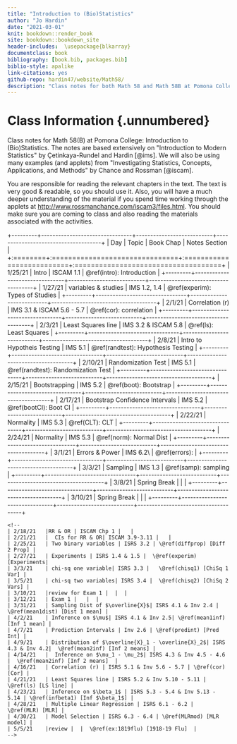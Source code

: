 ```yaml
---
title: "Introduction to (Bio)Statistics"
author: "Jo Hardin"
date: "2021-03-01"
knit: bookdown::render_book
site: bookdown::bookdown_site
header-includes:  \usepackage{blkarray}
documentclass: book
bibliography: [book.bib, packages.bib]
biblio-style: apalike
link-citations: yes
github-repo: hardin47/website/Math58/
description: "Class notes for both Math 58 and Math 58B at Pomona College: Introduction to Statistics and Introduction to Biostatistics.  The notes are based extensively on Introduction to Modern Statistics by Çetinkaya-Rundel and Hardin Investigating Statistical Concepts, Applications, and Methods by Chance and Rossman."
---
```


# Class Information {.unnumbered}

Class notes for Math 58(B) at Pomona College: Introduction to (Bio)Statistics. The notes are based extensively on "Introduction to Modern Statistics" by Çetinkaya-Rundel and Hardin [@ims]. We will also be using many examples (and applets) from "Investigating Statistics, Concepts, Applications, and Methods" by Chance and Rossman [@iscam].

You are responsible for reading the relevant chapters in the text. The text is very good & readable, so you should use it. Also, you will have a much deeper understanding of the material if you spend time working through the applets at <http://www.rossmanchance.com/iscam3/files.html>. You should make sure you are coming to class and also reading the materials associated with the activities.









+---------+--------------------------------+---------------------------+-------------------------------------+
| Day     | Topic                          | Book Chap                 | Notes Section                       |
+:========+:===============================+:==========================+:====================================+
| 1/25/21 | Intro                          | ISCAM 1.1                 | \@ref(intro): Introduction          |
+---------+--------------------------------+---------------------------+-------------------------------------+
| 1/27/21 | variables & studies            | IMS 1.2, 1.4              | \@ref(experim): Types of Studies    |
+---------+--------------------------------+---------------------------+-------------------------------------+
| 2/1/21  | Correlation (r)                | IMS 3.1 & ISCAM 5.6 - 5.7 | \@ref(cor): correlation             |
+---------+--------------------------------+---------------------------+-------------------------------------+
| 2/3/21  | Least Squares line             | IMS 3.2 & ISCAM 5.8       | \@ref(ls): Least Squares            |
+---------+--------------------------------+---------------------------+-------------------------------------+
| 2/8/21  | Intro to Hypotheis Testing     | IMS 5.1                   | \@ref(randtest): Hypothesis Testing |
+---------+--------------------------------+---------------------------+-------------------------------------+
| 2/10/21 | Randomization Test             | IMS 5.1                   | \@ref(randtest): Randomization Test |
+---------+--------------------------------+---------------------------+-------------------------------------+
| 2/15/21 | Bootstrapping                  | IMS 5.2                   | \@ref(boot): Bootstrap              |
+---------+--------------------------------+---------------------------+-------------------------------------+
| 2/17/21 | Bootstrap Confidence Intervals | IMS 5.2                   | \@ref(bootCI): Boot CI              |
+---------+--------------------------------+---------------------------+-------------------------------------+
| 2/22/21 | Normality                      | IMS 5.3                   | \@ref(CLT): CLT                     |
+---------+--------------------------------+---------------------------+-------------------------------------+
| 2/24/21 | Normality                      | IMS 5.3                   | \@ref(norm): Normal Dist            |
+---------+--------------------------------+---------------------------+-------------------------------------+
| 3/1/21  | Errors & Power                 | IMS 6.2\                  | \@ref(errors):                      |
+---------+--------------------------------+---------------------------+-------------------------------------+
| 3/3/21  | Sampling                       | IMS 1.3                   | \@ref(samp): sampling               |
+---------+--------------------------------+---------------------------+-------------------------------------+
| 3/8/21  | Spring Break                   |                           |                                     |
+---------+--------------------------------+---------------------------+-------------------------------------+
| 3/10/21 | Spring Break                   |                           |                                     |
+---------+--------------------------------+---------------------------+-------------------------------------+

```{=html}
<!--
| 2/18/21   |RR & OR | ISCAM Chp 1 |   |
| 2/21/21   |  CIs for RR & OR| ISCAM 3.9-3.11 |   |
| 2/25/21   | Two binary variables | ISRS 3.2 | \@ref(diffprop) [Diff 2 Prop] |
| 2/27/21   | Experiments | ISRS 1.4 & 1.5 |  \@ref(experim) [Experiments|
| 3/3/21    | chi-sq one variable| ISRS 3.3 |   \@ref(chisq1) [ChiSq 1 Var] |
| 3/5/21    | chi-sq two variables| ISRS 3.4 |  \@ref(chisq2) [ChiSq 2 Vars] |
| 3/10/21   |review for Exam 1 |  |  |
| 3/12/21   | Exam 1 |   |  |
| 3/31/21   | Sampling Dist of $\overline{X}$| ISRS 4.1 & Inv 2.4 |   \@ref(mean1dist) [Dist 1 mean] |
| 4/2/21    | Inference on $\mu$| ISRS 4.1 & Inv 2.5| \@ref(mean1inf) [Inf 1 mean] |
| 4/7/21    | Prediction Intervals | Inv 2.6 | \@ref(predint) [Pred Int] |
| 4/9/21    | Distribution of $\overline{X}_1 - \overline{X}_2$| ISRS 4.3 & Inv 4.2|  \@ref(mean2inf) [Inf 2 means] |
| 4/14/21   |  Inference on $\mu_1 - \mu_2$| ISRS 4.3 & Inv 4.5 - 4.6 |  \@ref(mean2inf) [Inf 2 means]  |
| 4/16/21   | Correlation (r) | ISRS 5.1 & Inv 5.6 - 5.7 | \@ref(cor) [Cor] |
| 4/21/21   | Least Squares line | ISRS 5.2 & Inv 5.10 - 5.11 | \@ref(ls) [LS line] |
| 4/23/21   | Inference on $\beta_1$ | ISRS 5.3 - 5.4 & Inv 5.13 - 5.14 | \@ref(infbeta1) [Inf $\beta_1$] |
| 4/28/21   | Multiple Linear Regression | ISRS 6.1 - 6.2 |  \@ref(MLR) [MLR] |
| 4/30/21   | Model Selection | ISRS 6.3 - 6.4 | \@ref(MLRmod) [MLR model] |
| 5/5/21    |review |  |  \@ref(ex:1819flu) [1918-19 Flu]  |
-->
```
